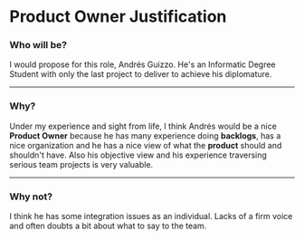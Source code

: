 # Product Owner Justification

### Who will be?

   I would propose for this role, Andrés Guizzo. He's an Informatic Degree Student with only the last project to deliver to achieve his diplomature.

---
### Why?

Under my experience and sight from life, I think Andrés would be a nice **Product Owner** because he has many experience doing **backlogs**, has a nice organization and he has a nice view of what the **product** should and shouldn't have. Also his objective view and his experience traversing serious team projects is very valuable.

---
### Why not?

I think he has some integration issues as an individual. Lacks of a firm voice and often doubts a bit about what to say to the team.